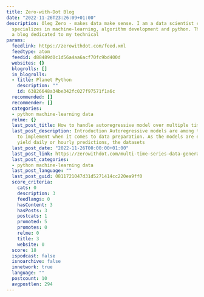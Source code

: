 ```yaml
---
title: Zero-with-Dot Blog
date: "2022-11-26T23:26:09+01:00"
description: Oleg Zero - makes data make sense. I am a data scientist consultant that
  specializes in machine-learning, algorithm development and python. This site contains
  a blog dedicated to my technical
params:
  feedlink: https://zerowithdot.com/feed.xml
  feedtype: atom
  feedid: d88489d0c1d56a4aa6acf70fc9bd400d
  websites: {}
  blogrolls: []
  in_blogrolls:
  - title: Planet Python
    description: ""
    id: 63826648a34be342fc027f97571f1a6c
  recommended: []
  recommender: []
  categories:
  - python machine-learning data
  relme: {}
  last_post_title: How to handle autoregressive model over multiple time series?
  last_post_description: Introduction Autoregressive models are among the “more difficult”
    to implement when it comes to data preparation. As the models are expected to
    yield daily or hourly predictions, the datasets
  last_post_date: "2022-11-26T00:00:00+01:00"
  last_post_link: https://zerowithdot.com/multi-time-series-data-generator/
  last_post_categories:
  - python machine-learning data
  last_post_language: ""
  last_post_guid: 0811721047d31d5271414cc220ea9ff0
  score_criteria:
    cats: 0
    description: 3
    feedlangs: 0
    hasContent: 3
    hasPosts: 3
    postcats: 1
    promoted: 5
    promotes: 0
    relme: 0
    title: 3
    website: 0
  score: 18
  ispodcast: false
  isnoarchive: false
  innetwork: true
  language: ""
  postcount: 10
  avgpostlen: 294
---
```

